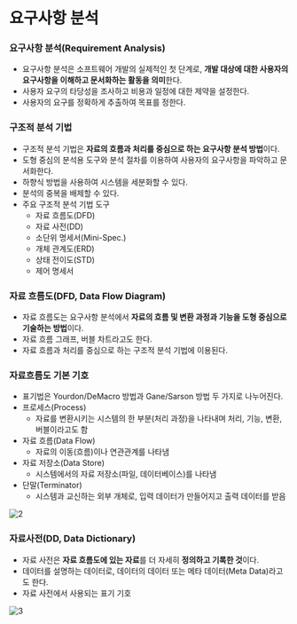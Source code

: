 # 요구사항 분석

### 요구사항 분석(Requirement Analysis)

- 요구사항 분석은 소프트웨어 개발의 실제적인 첫 단계로, **개발 대상에 대한 사용자의 요구사항을 이해하고 문서화하는 활동을 의미**한다.
- 사용자 요구의 타당성을 조사하고 비용과 일정에 대한 제약을 설정한다.
- 사용자의 요구를 정확하게 추출하여 목표를 정한다.

### 구조적 분석 기법

- 구조적 분석 기법은 **자료의 흐름과 처리를 중심으로 하는 요구사항 분석 방법**이다.
- 도형 중심의 분석용 도구와 분석 절차를 이용하여 사용자의 요구사항을 파악하고 문서화한다.
- 하향식 방법을 사용하여 시스템을 세분화할 수 있다.
- 분석의 중복을 배제할 수 있다.
- 주요 구조적 분석 기법 도구
    - 자료 흐름도(DFD)
    - 자료 사전(DD)
    - 소단위 명세서(Mini-Spec.)
    - 개체 관계도(ERD)
    - 상태 전이도(STD)
    - 제어 명세서
    

### 자료 흐름도(DFD, Data Flow Diagram)

- 자료 흐름도는 요구사항 분석에서 **자료의 흐름 및 변환 과정과 기능을 도형 중심으로 기술하는 방법**이다.
- 자료 흐름 그래프, 버블 차트라고도 한다.
- 자료 흐름과 처리를 중심으로 하는 구조적 분석 기법에 이용된다.

### 자료흐름도 기본 기호

- 표기법은 Yourdon/DeMacro 방법과 Gane/Sarson 방법 두 가지로 나누어진다.
- 프로세스(Process)
    - 자료를 변환시키는 시스템의 한 부분(처리 과정)을 나타내며 처리, 기능, 변환, 버블이라고도 함
- 자료 흐름(Data Flow)
    - 자료의 이동(흐름)이나 연관관계를 나타냄
- 자료 저장소(Data Store)
    - 시스템에서의 자료 저장소(파일, 데이터베이스)를 나타냄
- 단말(Terminator)
    - 시스템과 교신하는 외부 개체로, 입력 데이터가 만들어지고 출력 데이터를 받음

![2](https://user-images.githubusercontent.com/77624879/163853206-d85f37a8-dcfa-4164-bc96-e1a250a7cce8.jpg)

### 자료사전(DD, Data Dictionary)

- 자료 사전은 **자료 흐름도에 있는 자료**를 더 자세히 **정의하고 기록한 것**이다.
- 데이터를 설명하는 데이터로, 데이터의 데이터 또는 메타 데이터(Meta Data)라고도 한다.
- 자료 사전에서 사용되는 표기 기호

![3](https://user-images.githubusercontent.com/77624879/163853198-dc69b1ca-181c-4efe-8591-34d86e6fc0f2.jpg)

